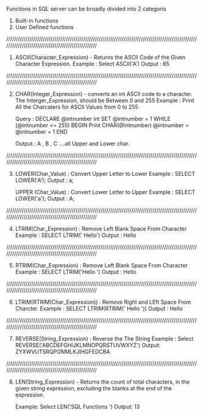 Functions in SQL server can be broadly divided into 2 categoris
1. Built-in functions
2. User Defined functions

//////////////////////////////////////////////////////////////////////////////////////////////////////////////////////////////////////////////////

1. ASCII(Character_Expression) -  Returns the ASCII Code of the Given Character Expression. 
    Example : Select ASCII('A')
    Output : 65

//////////////////////////////////////////////////////////////////////////////////////////////////////////////////////////////////////////////////

2. CHAR(Integer_Expression) - converts an int ASCII code to a character. The Interger_Expression, should be Between 0 and 255
    Example : Print All the Charcaters for ASCII Values from 0 to 255

    Query : DECLARE @intnumber int
            SET @intnumber = 1
            WHILE (@intnumber <= 255)
            BEGIN
                Print CHAR(@intnumber)
                @intnumber = @intnumber + 1
            END

    Output : A , B , C ....all  Upper and Lower char.

//////////////////////////////////////////////////////////////////////////////////////////////////////////////////////////////////////////////////

3. LOWER(Char_Value) : Convert Upper Letter to Lower 
    Example : SELECT LOWER('A');
    Output : a;

    UPPER (Char_Value) : Convert Lower Letter to Upper 
    Example : SELECT LOWER('a');
    Output : A;

//////////////////////////////////////////////////////////////////////////////////////////////////////////////////////////////////////////////////

4. LTRIM(Char_Expression) : Remove Left Blank Space From Character
    Example : SELECT LTRIM('   Hello')
    Output : Hello

//////////////////////////////////////////////////////////////////////////////////////////////////////////////////////////////////////////////////

5. RTRIM(Char_Expression) : Remove Left Blank Space From Character
    Example : SELECT LTRIM('Hello   ')
    Output : Hello

//////////////////////////////////////////////////////////////////////////////////////////////////////////////////////////////////////////////////

6. LTRIM(RTRIM(Char_Expression)) : Remove Right and LEft Space From Charcter.
    Example : SELECT LTRIM(RTRIM('  Hello   '))
    Output : Hello

//////////////////////////////////////////////////////////////////////////////////////////////////////////////////////////////////////////////////

7. REVERSE(String_Expression) : Reverse the The String
    Example : Select REVERSE('ABCDEFGHIJKLMNOPQRSTUVWXYZ')
    Output: ZYXWVUTSRQPONMLKJIHGFEDCBA

//////////////////////////////////////////////////////////////////////////////////////////////////////////////////////////////////////////////////

8. LEN(String_Expression) - Returns the count of total characters, in the given string expression, excluding the blanks at the end of the expression.

    Example: Select LEN('SQL Functions   ')
    Output: 13